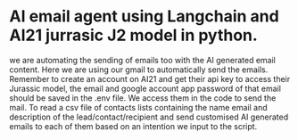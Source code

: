 # AI email agent using Langchain and AI21 jurrasic J2 model in python.
we are automating the sending of emails too with the AI generated email content. Here we are using our gmail to automatically send the emails. 
Remember to create an account on AI21 and get their api key to access their Jurassic model, the email and google account app password of that email should be saved in the .env file.
We access them in the code to send the mail.
To read a csv file of contacts lists containing the name email and description of the lead/contact/recipient and send customised AI generated emails to each of them based on an intention we input to the script.
